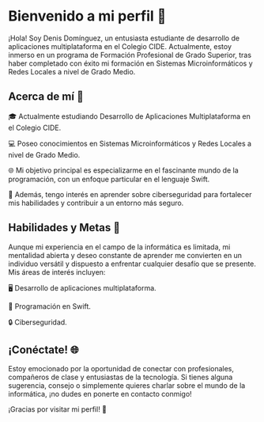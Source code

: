 # Bienvenido a mi perfil 👋

¡Hola! Soy Denis Domínguez, un entusiasta estudiante de desarrollo de aplicaciones multiplataforma en el Colegio CIDE. Actualmente, estoy inmerso en un programa de Formación Profesional de Grado Superior, tras haber completado con éxito mi formación en Sistemas Microinformáticos y Redes Locales a nivel de Grado Medio.

## Acerca de mí 🚀

<p>🎓 Actualmente estudiando Desarrollo de Aplicaciones Multiplataforma en el Colegio CIDE.</p>
<p>💻 Poseo conocimientos en Sistemas Microinformáticos y Redes Locales a nivel de Grado Medio.</p>
<p>🌐 Mi objetivo principal es especializarme en el fascinante mundo de la programación, con un enfoque particular en el lenguaje Swift.</p>
<p>🔐 Además, tengo interés en aprender sobre ciberseguridad para fortalecer mis habilidades y contribuir a un entorno más seguro.</p>

## Habilidades y Metas 🎯

Aunque mi experiencia en el campo de la informática es limitada, mi mentalidad abierta y deseo constante de aprender me convierten en un individuo versátil y dispuesto a enfrentar cualquier desafío que se presente. Mis áreas de interés incluyen:

<p>🖥️ Desarrollo de aplicaciones multiplataforma.</p>
<p>🚀 Programación en Swift.</p>
<p>🔒 Ciberseguridad.</p>

## ¡Conéctate! 🌐

Estoy emocionado por la oportunidad de conectar con profesionales, compañeros de clase y entusiastas de la tecnología. Si tienes alguna sugerencia, consejo o simplemente quieres charlar sobre el mundo de la informática, ¡no dudes en ponerte en contacto conmigo!

¡Gracias por visitar mi perfil! 🙌

